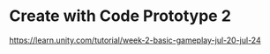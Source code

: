 # Create with Code Prototype 2
 
https://learn.unity.com/tutorial/week-2-basic-gameplay-jul-20-jul-24
